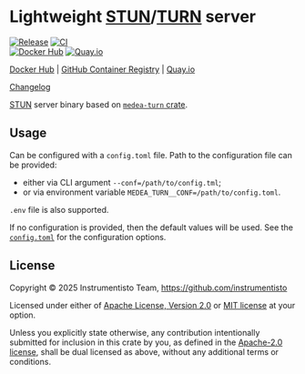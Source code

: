 Lightweight [STUN]/[TURN] server
================================

[![Release](https://img.shields.io/github/v/release/instrumentisto/medea-turn-rs?filter=q%3Dbin%252F&display_name=release "Release")](https://github.com/instrumentisto/medea-turn-rs/releases?q=bin%252F)
[![CI](https://github.com/instrumentisto/medea-turn-rs/actions/workflows/bin.yml/badge.svg?branch=main "Binary CI")](https://github.com/instrumentisto/medea-turn-rs/actions/workflows/bin.yml?query=branch%3Amain)\
[![Docker Hub](https://img.shields.io/docker/pulls/instrumentisto/medea-turn?label=Docker%20Hub%20pulls "Docker Hub pulls")](https://hub.docker.com/r/instrumentisto/medea-turn)
[![Quay.io](https://quay.io/repository/instrumentisto/medea-turn/status "Quay.io")](https://quay.io/repository/instrumentisto/medea-turn)

[Docker Hub](https://hub.docker.com/r/instrumentisto/medea-turn)
| [GitHub Container Registry](https://github.com/orgs/instrumentisto/packages/container/package/medea-turn)
| [Quay.io](https://quay.io/repository/instrumentisto/medea-turn)

[Changelog](https://github.com/instrumentisto/medea-turn-rs/blob/main/bin/CHANGELOG.md)

[STUN] server binary based on [`medea-turn` crate].




## Usage

Can be configured with a `config.toml` file. Path to the configuration file can be provided:
- either via CLI argument `--conf=/path/to/config.tml`;
- or via environment variable `MEDEA_TURN__CONF=/path/to/config.toml`.

`.env` file is also supported.

If no configuration is provided, then the default values will be used. See the [`config.toml`](config.toml) for the configuration options.




## License

Copyright © 2025 Instrumentisto Team, <https://github.com/instrumentisto>

Licensed under either of [Apache License, Version 2.0][APACHE] or [MIT license][MIT] at your option.

Unless you explicitly state otherwise, any contribution intentionally submitted for inclusion in this crate by you, as defined in the [Apache-2.0 license][APACHE], shall be dual licensed as above, without any additional terms or conditions.




[`medea-turn` crate]: https://docs.rs/medea-turn
[APACHE]: https://github.com/instrumentisto/medea-turn-rs/blob/bin@v0.1.0-lib.0.12.0/LICENSE-APACHE
[MIT]: https://github.com/instrumentisto/medea-turn-rs/blob/bin@v0.1.0-lib.0.12.0/LICENSE-MIT
[STUN]: https://en.wikipedia.org/wiki/STUN
[TURN]: https://en.wikipedia.org/wiki/TURN
